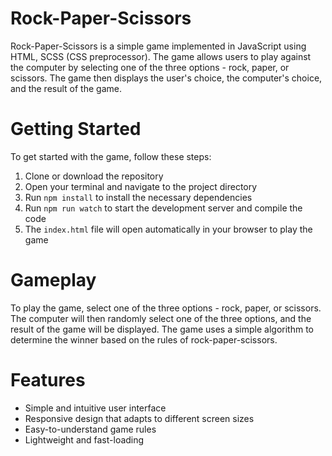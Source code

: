 # Rock-Paper-Scissors

Rock-Paper-Scissors is a simple game implemented in JavaScript using HTML, SCSS (CSS preprocessor). The game allows users to play against the computer by selecting one of the three options - rock, paper, or scissors. The game then displays the user's choice, the computer's choice, and the result of the game.

# Getting Started

To get started with the game, follow these steps:

1. Clone or download the repository
2. Open your terminal and navigate to the project directory
3. Run `npm install` to install the necessary dependencies
4. Run `npm run watch` to start the development server and compile the code
5. The `index.html` file will open automatically in your browser to play the game

# Gameplay
To play the game, select one of the three options - rock, paper, or scissors. The computer will then randomly select one of the three options, and the result of the game will be displayed. The game uses a simple algorithm to determine the winner based on the rules of rock-paper-scissors.

# Features
- Simple and intuitive user interface
- Responsive design that adapts to different screen sizes
- Easy-to-understand game rules
- Lightweight and fast-loading
